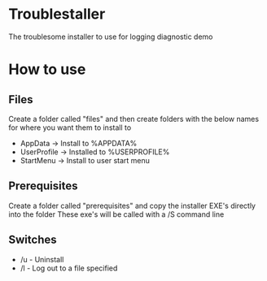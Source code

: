 # Troublestaller
The troublesome installer to use for logging diagnostic demo


# How to use
## Files
Create a folder called "files" and then create folders with the below names for where you want them to install to
 - AppData -> Install to %APPDATA%
 - UserProfile -> Installed to %USERPROFILE%
 - StartMenu -> Install to user start menu
 
## Prerequisites
Create a folder called "prerequisites" and copy the installer EXE's directly into the folder
These exe's will be called with a /S command line

## Switches
 - /u - Uninstall
 - /l <path> - Log out to a file specified
